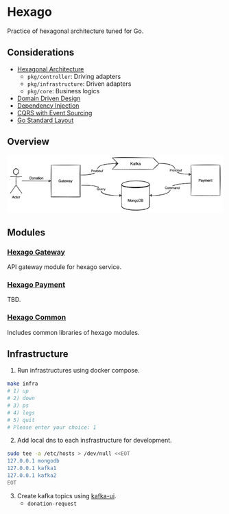 # Hexago

Practice of hexagonal architecture tuned for Go.

## Considerations

- [Hexagonal Architecture](https://en.wikipedia.org/wiki/Hexagonal_architecture_(software))
  + `pkg/controller`: Driving adapters
  + `pkg/infrastructure`: Driven adapters
  + `pkg/core`: Business logics
- [Domain Driven Design](https://en.wikipedia.org/wiki/Domain-driven_design)
- [Dependency Injection](https://en.wikipedia.org/wiki/Dependency_injection)
- [CQRS with Event Sourcing](https://docs.microsoft.com/en-us/azure/architecture/patterns/event-sourcing)
- [Go Standard Layout](https://github.com/golang-standards/project-layout)

## Overview

![Hexago CQRS diagram](assets/hexago-cqrs.drawio.png?raw=true)

## Modules

### [Hexago Gateway](./gateway)

API gateway module for hexago service.

### [Hexago Payment](./payment)

TBD.

### [Hexago Common](./common)

Includes common libraries of hexago modules.

## Infrastructure

1. Run infrastructures using docker compose.

```bash
make infra
# 1) up
# 2) down
# 3) ps
# 4) logs
# 5) quit
# Please enter your choice: 1
```

2. Add local dns to each insfrastructure for development.

```bash
sudo tee -a /etc/hosts > /dev/null <<EOT
127.0.0.1 mongodb
127.0.0.1 kafka1
127.0.0.1 kafka2
EOT
```

3. Create kafka topics using [kafka-ui](http://localhost:58080).
    - `donation-request`
